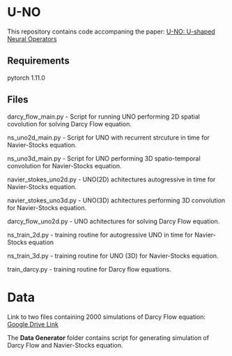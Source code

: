 # U-NO
This repository contains code accompaning the paper: [U-NO: U-shaped Neural Operators](https://arxiv.org/pdf/2204.11127.pdf)

## Requirements
pytorch 1.11.0

## Files
darcy_flow_main.py - Script for running UNO performing 2D spatial covolution for solving Darcy Flow equation. 

ns_uno2d_main.py - Script for UNO with recurrent strcuture in time for Navier-Stocks equation.

ns_uno3d_main.py - Script for UNO performing 3D spatio-temporal convolution for Navier-Stocks equation.

navier_stokes_uno2d.py - UNO(2D) achitectures autogressive in time for Navier-Stocks equation.

navier_stokes_uno3d.py - UNO(3D) achitectures performing 3D convolution for Navier-Stocks equation.

darcy_flow_uno2d.py - UNO achitectures for solving Darcy Flow equation.

ns_train_2d.py - training routine for autogressive UNO in time for Navier-Stocks equation

ns_train_3d.py - training routine for UNO (3D) for Navier-Stocks equation.

train_darcy.py - training routine for Darcy flow equations.


# Data

Link to two files containing 2000 simulations of Darcy Flow equation:
[Google Drive Link](https://drive.google.com/drive/folders/1y6j5sL4QrpKTMrlVAyN7bUlt785oQtOm?usp=sharing)

The **Data Generator** folder contains script for generating simulation of  Darcy Flow and Navier-Stocks equation.
